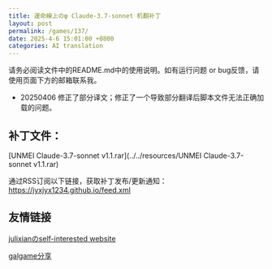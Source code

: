 ```yaml
---
title: 運命線上のφ Claude-3.7-sonnet 机翻补丁
layout: post
permalink: /games/137/
date: 2025-4-6 15:01:00 +0800
categories: AI translation
---
```



请务必阅读文件中的README.md中的使用说明。如有运行问题 or bug反馈，请使用页面下方的邮箱联系我。

- 20250406 修正了部分译文；修正了一个导致部分翻译后脚本文件无法正确加载的问题。

## 补丁文件：

[UNMEI Claude-3.7-sonnet v1.1.rar](../../resources/UNMEI Claude-3.7-sonnet v1.1.rar)

 

通过RSS订阅以下链接，获取补丁发布/更新通知：https://jyxjyx1234.github.io/feed.xml

## 友情链接

[julixianのself-interested website](https://julixian-siw.worldsystem.top/) 

[galgame分享](https://t.me/galgpt)